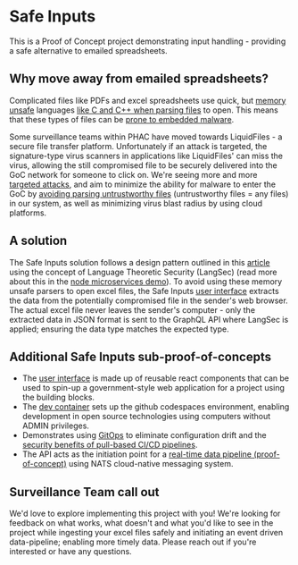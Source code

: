 # Safe Inputs

This is a Proof of Concept project demonstrating input handling - providing a safe alternative to emailed spreadsheets.

## Why move away from emailed spreadsheets?

Complicated files like PDFs and excel spreadsheets use quick, but [memory unsafe](https://alexgaynor.net/2019/aug/12/introduction-to-memory-unsafety-for-vps-of-engineering/) languages [like C and C++ when parsing files](https://security.googleblog.com/2022/12/memory-safe-languages-in-android-13.html) to open. This means that these types of files can be [prone to embedded malware](https://www.hse.ie/eng/services/publications/conti-cyber-attack-on-the-hse-full-report.pdf).

Some surveillance teams within PHAC have moved towards LiquidFiles - a secure file transfer platform. Unfortunately if an attack is targeted, the signature-type virus scanners in applications like LiquidFiles' can miss the virus, allowing the still compromised file to be securely delivered into the GoC network for someone to click on. We're seeing more and more [targeted attacks](https://globalnews.ca/news/9391018/sickkids-most-systems-back-after-ransomware-attack/), and aim to minimize the ability for malware to enter the GoC by [avoiding parsing untrustworthy files](https://chromium.googlesource.com/chromium/src/+/master/docs/security/rule-of-2.md) (untrustworthy files = any files) in our system, as well as minimizing virus blast radius by using cloud platforms.

## A solution

The Safe Inputs solution follows a design pattern outlined in this [article](https://www.usenix.org/system/files/login/articles/login_spring17_08_bratus.pdf) using the concept of Language Theoretic Security (LangSec) (read more about this in the [node microservices demo](https://github.com/PHACDataHub/node-microservices-demo/tree/main/api)). To avoid using these memory unsafe parsers to open excel files, the Safe Inputs [user interface](https://safeinputs.alpha.canada.ca/) extracts the data from the potentially compromised file in the sender's web browser. The actual excel file never leaves the sender's computer - only the extracted data in JSON format is sent to the GraphQL API where LangSec is applied; ensuring the data type matches the expected type.

## Additional Safe Inputs sub-proof-of-concepts

- The [user interface](https://safeinputs.alpha.canada.ca/) is made up of reusable react components that can be used to spin-up a government-style web application for a project using the building blocks.
- The [dev container](./.devcontainer) sets up the github codespaces environment, enabling development in open source technologies using computers without ADMIN privileges.
- Demonstrates using [GitOps](https://www.youtube.com/watch?v=El1Eh-qaVKU) to eliminate configuration drift and the [security benefits of pull-based CI/CD pipelines](https://alex.kaskaso.li/post/pull-based-pipelines).
- The API acts as the initiation point for a [real-time data pipeline (proof-of-concept)](https://github.com/PHACDataHub/nats-data-pipeline-demo) using NATS cloud-native messaging system.

## Surveillance Team call out

We'd love to explore implementing this project with you! We're looking for feedback on what works, what doesn't and what you'd like to see in the project while ingesting your excel files safely and initiating an event driven data-pipeline; enabling more timely data. Please reach out if you're interested or have any questions.

